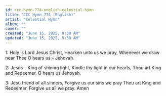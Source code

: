 ```yaml
---
id: ccc-hymn-774-english-celestial-hymn
title: "CCC Hymn 774 (English)"
artist: "Celestial Hymn"
album: ""
cover: ""
created: "June 15, 2025, 9:30 AM"
updated: "June 15, 2025, 9:30 AM"
---
```


1: Holy is Lord Jesus Christ,
Hearken unto us we pray,
Whenever we draw near Thee
O hears us – Jehovah.

2: Jesus – King of shining light,
Kindle thy light in our hearts,
Thou art King and Redeemer,
O hears us Jehovah.

3: Jesu friend of all sinners,
Forgive us our sins we pray
Thou art King and Redeemer,
Forgive us all we pray. Amen